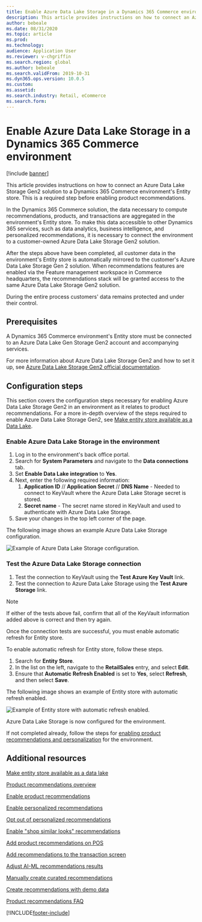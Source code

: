 ```yaml
---
title: Enable Azure Data Lake Storage in a Dynamics 365 Commerce environment
description: This article provides instructions on how to connect an Azure Data Lake Storage Gen 2 solution to a Dynamics 365 Commerce environment's Entity store. This is a required step before enabling product recommendations.
author: bebeale
ms.date: 08/31/2020
ms.topic: article
ms.prod: 
ms.technology: 
audience: Application User
ms.reviewer: v-chgriffin
ms.search.region: global
ms.author: bebeale
ms.search.validFrom: 2019-10-31
ms.dyn365.ops.version: 10.0.5
ms.custom: 
ms.assetid: 
ms.search.industry: Retail, eCommerce
ms.search.form: 
---
```


# Enable Azure Data Lake Storage in a Dynamics 365 Commerce environment

[!include [banner](includes/banner.md)]

This article provides instructions on how to connect an Azure Data Lake Storage Gen2 solution to a Dynamics 365 Commerce environment's Entity store. This is a required step before enabling product recommendations.

In the Dynamics 365 Commerce solution, the data necessary to compute recommendations, products, and transactions are aggregated in the environment's Entity store. To make this data accessible to other Dynamics 365 services, such as data analytics, business intelligence, and personalized recommendations, it is necessary to connect the environment to a customer-owned Azure Data Lake Storage Gen2 solution.

After the steps above have been completed, all customer data in the environment's Entity store is automatically mirrored to the customer's Azure Data Lake Storage Gen 2 solution. When recommendations features are enabled via the Feature management workspace in Commerce headquarters, the recommendations stack will be granted access to the same Azure Data Lake Storage Gen2 solution.

During the entire process customers' data remains protected and under their control.

## Prerequisites

A Dynamics 365 Commerce environment's Entity store must be connected to an Azure Data Lake Gen Storage Gen2 account and accompanying services.

For more information about Azure Data Lake Storage Gen2 and how to set it up, see [Azure Data Lake Storage Gen2 official documentation](https://azure.microsoft.com/pricing/details/storage/data-lake).
  
## Configuration steps

This section covers the configuration steps necessary for enabling Azure Data Lake Storage Gen2 in an environment as it relates to product recommendations.
For a more in-depth overview of the steps required to enable Azure Data Lake Storage Gen2, see [Make entity store available as a Data Lake](../fin-ops-core/dev-itpro/data-entities/entity-store-data-lake.md).

### Enable Azure Data Lake Storage in the environment

1. Log in to the environment's back office portal.
1. Search for **System Parameters** and navigate to the **Data connections** tab. 
1. Set **Enable Data Lake integration** to **Yes**.
1. Next, enter the following required information:
    1. **Application ID** // **Application Secret** // **DNS Name** - Needed to connect to KeyVault where the Azure Data Lake Storage secret is stored.
    1. **Secret name** - The secret name stored in KeyVault and used to authenticate with Azure Data Lake Storage.
1. Save your changes in the top left corner of the page.

The following image shows an example Azure Data Lake Storage configuration.

![Example of Azure Data Lake Storage configuration.](./media/exampleADLSConfig1.png)

### Test the Azure Data Lake Storage connection

1. Test the connection to KeyVault using the **Test Azure Key Vault** link.
1. Test the connection to Azure Data Lake Storage using the **Test Azure Storage** link.

> [!NOTE]
> If either of the tests above fail, confirm that all of the KeyVault information added above is correct and then try again.

Once the connection tests are successful, you must enable automatic refresh for Entity store.

To enable automatic refresh for Entity store, follow these steps.

1. Search for **Entity Store**.
1. In the list on the left, navigate to the **RetailSales** entry, and select **Edit**.
1. Ensure that **Automatic Refresh Enabled** is set to **Yes**, select **Refresh**, and then select **Save**.

The following image shows an example of Entity store with automatic refresh enabled.

![Example of Entity store with automatic refresh enabled.](./media/exampleADLSConfig2.png)

Azure Data Lake Storage is now configured for the environment. 

If not completed already, follow the steps for [enabling product recommendations and personalization](enable-product-recommendations.md) for the environment.

## Additional resources

[Make entity store available as a data lake](../fin-ops-core/dev-itpro/data-entities/entity-store-data-lake.md)

[Product recommendations overview](product-recommendations.md)

[Enable product recommendations](enable-product-recommendations.md)

[Enable personalized recommendations](personalized-recommendations.md)

[Opt out of personalized recommendations](opt-out-personalization.md)

[Enable "shop similar looks" recommendations](shop-similar-looks.md)

[Add product recommendations on POS](product.md)

[Add recommendations to the transaction screen](add-recommendations-control-pos-screen.md)

[Adjust AI-ML recommendations results](modify-product-recommendation-results.md)

[Manually create curated recommendations](create-editorial-recommendation-lists.md)

[Create recommendations with demo data](product-recommendations-demo-data.md)

[Product recommendations FAQ](faq-recommendations.md)


[!INCLUDE[footer-include](../includes/footer-banner.md)]
